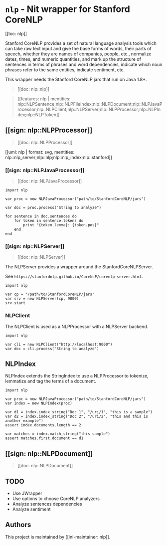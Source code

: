 # `nlp` - Nit wrapper for Stanford CoreNLP

[[toc: nlp]]

Stanford CoreNLP provides a set of natural language analysis tools which can take
raw text input and give the base forms of words, their parts of speech, whether
they are names of companies, people, etc., normalize dates, times, and numeric
quantities, and mark up the structure of sentences in terms of phrases and word
dependencies, indicate which noun phrases refer to the same entities, indicate
sentiment, etc.

This wrapper needs the Stanford CoreNLP jars that run on Java 1.8+.

> [[doc: nlp::nlp]]

> [[features: nlp | mentities: nlp::NLPSentence;nlp::NLPFileIndex;nlp::NLPDocument;nlp::NLPJavaProcessor;nlp::NLPClient;nlp::NLPServer;nlp::NLPProcessor;nlp::NLPIndex;nlp::NLPToken]]

## [[sign: nlp::NLPProcessor]]

> [[doc: nlp::NLPProcessor]]

[[uml: nlp | format: svg, mentities: nlp::nlp_server;nlp::nlp;nlp::nlp_index;nlp::stanford]]

### [[sign: nlp::NLPJavaProcessor]]

> [[doc: nlp::NLPJavaProcessor]]

~~~nit
import nlp

var proc = new NLPJavaProcessor("path/to/StanfordCoreNLP/jars")

var doc = proc.process("String to analyze")

for sentence in doc.sentences do
	for token in sentence.tokens do
		print "{token.lemma}: {token.pos}"
	end
end
~~~

### [[sign: nlp::NLPServer]]

> [[doc: nlp::NLPServer]]

The NLPServer provides a wrapper around the StanfordCoreNLPServer.

See `https://stanfordnlp.github.io/CoreNLP/corenlp-server.html`.

~~~nit
import nlp

var cp = "/path/to/StanfordCoreNLP/jars"
var srv = new NLPServer(cp, 9000)
srv.start
~~~

### NLPClient

The NLPClient is used as a NLPProcessor with a NLPServer backend.

~~~nit
import nlp

var cli = new NLPClient("http://localhost:9000")
var doc = cli.process("String to analyze")
~~~

## NLPIndex

NLPIndex extends the StringIndex to use a NLPProcessor to tokenize, lemmatize and
tag the terms of a document.

~~~nit
import nlp

var proc = new NLPJavaProcessor("path/to/StanfordCoreNLP/jars")
var index = new NLPIndex(proc)

var d1 = index.index_string("Doc 1", "/uri/1", "this is a sample")
var d2 = index.index_string("Doc 2", "/uri/2", "this and this is another example")
assert index.documents.length == 2

var matches = index.match_string("this sample")
assert matches.first.document == d1
~~~

## [[sign: nlp::NLPDocument]]

> [[doc: nlp::NLPDocument]]

## TODO

* Use JWrapper
* Use options to choose CoreNLP analyzers
* Analyze sentences dependencies
* Analyze sentiment

## Authors

This project is maintained by [[ini-maintainer: nlp]].
